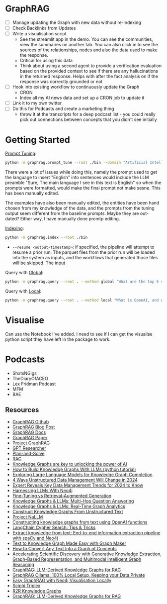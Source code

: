 # GraphRAG

- [ ] Manage updating the Graph with new data without re-indexing
- [ ] Check Backlinks from Updates
- [ ] Write a visualisation script
  - See the streamlit app in the demo. You can see the communities, view the summaries on another tab. You can also click in to see the sources of the relationships, nodes and also the data used to make the response.
  - Critical for using this data
  - Think about using a second agent to provide a verification evaluation based on the provided context to see if there are any hallucinations in the returned response. Helps with after the fact analysis on if the response was correctly grounded or not
- [ ] Hook into exisitng workflow to continuously update the Graph
  - CRON
  - Index all my AI news data and set up a CRON job to update it
- [ ] Link it to my own twitter
- [ ] Do this for Podcasts and create a marketing thing
  - throw it at the transcripts for a deep podcast list - you could really pick out connections between concepts that you didn't see initially

# Getting Started

[Prompt Tuning](https://microsoft.github.io/graphrag/posts/prompt_tuning/auto_prompt_tuning/):

```bash
python -m graphrag.prompt_tune --root ./bin --domain "Artificial Intelligence" --limit 150
```

There were a lot of issues while doing this, namely the prompt used to get the language to insert "English" into sentences would include the LLM preamble "Sure, The main language I see in this text is English" so when the prompts were formatted, would make the final prompt not make sesne. This has been manually edited. 

The examples have also been manually edited, the entities have been hand chosen from my knowledge of the data, and the prompts from the tuning output seem different from the baseline prompts. Maybe they are out-dated? Either way, I have manually done promtp editing. 

[Indexing](https://microsoft.github.io/graphrag/posts/index/2-cli/):

```bash
python -m graphrag.index --root ./bin
```

- `--resume <output-timestamp>`: if specified, the pipeline will attempt to resume a prior run. The parquet files from the prior run will be loaded into the system as inputs, and the workflows that generated those files will be skipped. The input

Query with [Global](https://microsoft.github.io/graphrag/posts/query/0-global_search/):

```bash
python -m graphrag.query --root . --method global "What are the top 5 companies in the AI space?"
```

Query with [Local](https://microsoft.github.io/graphrag/posts/query/1-local_search/):

```bash
python -m graphrag.query --root . --method local "What is OpenAI, and what are the main relationships?"
```

# Visualise

Can use the Notebook I've added. I need to see if I can get the visualise python script they have left in the package to work.

# Podcasts 

- ShxtsNGigs
- TheDiaryOfACEO
- Lex Fridman Podcast
- MFM
- BAE

## Resources

- [GraphRAG Github](https://github.com/microsoft/graphrag)
- [GraphRAG Blog Post](https://www.microsoft.com/en-us/research/blog/graphrag-unlocking-llm-discovery-on-narrative-private-data/)
- [GraphRAG Docs](https://microsoft.github.io/graphrag/)
- [GraphRAG Paper](https://arxiv.org/abs/2404.16130)
- [Project GraphRAG](https://www.microsoft.com/en-us/research/project/graphrag/overview/)
- [GPT Researcher](https://github.com/assafelovic/gpt-researcher)
- [Plan-and-Solve](https://arxiv.org/abs/2305.04091)
- [RAG](https://arxiv.org/abs/2005.11401)
- [Knowledge Graphs are key to unlocking the power of AI](https://www.youtube.com/watch?v=lhRYnZS7yu4&list=WL&index=29&t=373s)
- [How to Build Knowledge Graphs With LLMs (python tutorial)](https://www.youtube.com/watch?v=tcHIDCGu6Yw)
- [Exploring Large Language Models for Knowledge Graph Completion](https://arxiv.org/abs/2308.13916)
- [4 Ways Unstructured Data Management Will Change in 2024](https://builtin.com/articles/unstructured-data-management-change)
- [Expert Reveals Key Data Management Trends for 2024 to Know](https://solutionsreview.com/data-management/data-management-trends-for-2024/)
- [Harnessing LLMs With Neo4j](https://medium.com/neo4j/harnessing-large-language-models-with-neo4j-306ccbdd2867)
- [Fine-Tuning vs Retrieval-Augmented Generation](https://medium.com/neo4j/knowledge-graphs-llms-fine-tuning-vs-retrieval-augmented-generation-30e875d63a35)
- [Knowledge Graphs & LLMs: Multi-Hop Question Answering](https://medium.com/neo4j/knowledge-graphs-llms-multi-hop-question-answering-322113f53f51)
- [Knowledge Graphs & LLMs: Real-Time Graph Analytics](https://medium.com/neo4j/knowledge-graphs-llms-real-time-graph-analytics-89b392eaaa95)
- [Construct Knowledge Graphs From Unstructured Text](https://medium.com/neo4j/construct-knowledge-graphs-from-unstructured-text-877be33300a2)
- [Project NaLLM](https://github.com/neo4j/NaLLM?tab=readme-ov-file)
- [Constructing knowledge graphs from text using OpenAI functions](https://bratanic-tomaz.medium.com/constructing-knowledge-graphs-from-text-using-openai-functions-096a6d010c17)
- [LangChain Cypher Search: Tips & Tricks](https://medium.com/neo4j/langchain-cypher-search-tips-tricks-f7c9e9abca4d)
- [Extract knowledge from text: End-to-end information extraction pipeline with spaCy and Neo4j](https://towardsdatascience.com/extract-knowledge-from-text-end-to-end-information-extraction-pipeline-with-spacy-and-neo4j-502b2b1e0754)
- [Text to Knowledge Graph Made Easy with Graph Maker](https://towardsdatascience.com/text-to-knowledge-graph-made-easy-with-graph-maker-f3f890c0dbe8)
- [How to Convert Any Text Into a Graph of Concepts](https://towardsdatascience.com/how-to-convert-any-text-into-a-graph-of-concepts-110844f22a1a)
- [Accelerating Scientific Discovery with Generative Knowledge Extraction, Graph-Based Representation, and Multimodal Intelligent Graph Reasoning](https://arxiv.org/abs/2403.11996)
- [GraphRAG: LLM-Derived Knowledge Graphs for RAG](https://www.youtube.com/watch?v=r09tJfON6kE)
- [GraphRAG Ollama: 100% Local Setup, Keeping your Data Private](https://www.youtube.com/watch?v=BLyGDTNdad0)
- [Easy GraphRAG with Neo4j Visualisation Locally](https://www.youtube.com/watch?v=Dw2g2NEdsw0)
- [Sciphi Triplex](https://www.youtube.com/watch?v=GR0jyxTKyYY)
- [R2R Knowledge Graphs](https://r2r-docs.sciphi.ai/cookbooks/knowledge-graph)
- [GraphRAG: LLM-Derived Knowledge Graphs for RAG](https://www.youtube.com/watch?v=r09tJfON6kE&t=833s)
